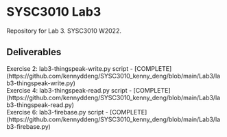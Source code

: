<h1>SYSC3010 Lab3</h1>
<p>
Repository for Lab 3. SYSC3010 W2022.
</p>

<h2>Deliverables</h2>
Exercise 2: lab3-thingspeak-write.py script - [COMPLETE](https://github.com/kennyddeng/SYSC3010_kenny_deng/blob/main/Lab3/lab3-thingspeak-write.py) <br>
Exercise 4: lab3-thingspeak-read.py script - [COMPLETE](https://github.com/kennyddeng/SYSC3010_kenny_deng/blob/main/Lab3/lab3-thingspeak-read.py) <br>
Exercise 6: lab3-firebase.py script - [COMPLETE](https://github.com/kennyddeng/SYSC3010_kenny_deng/blob/main/Lab3/lab3-firebase.py) <br>



